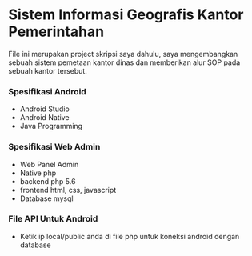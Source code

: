 # Sistem Informasi Geografis Kantor Pemerintahan
File ini merupakan project skripsi saya dahulu, saya mengembangkan sebuah sistem pemetaan kantor dinas dan memberikan alur SOP pada sebuah kantor tersebut.

### Spesifikasi Android
- Android Studio
- Android Native
- Java Programming

### Spesifikasi Web Admin
- Web Panel Admin
- Native php
- backend php 5.6
- frontend html, css, javascript
- Database mysql

### File API Untuk Android 
- Ketik ip local/public anda di file php untuk koneksi android dengan database
